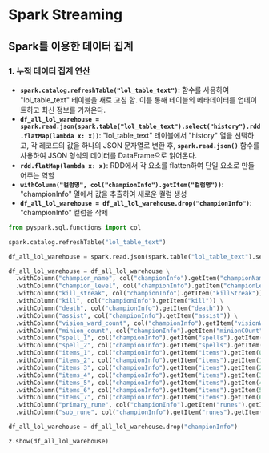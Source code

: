 # Spark Streaming
## Spark를 이용한 데이터 집계
### 1. 누적 데이터 집계 연산
- **`spark.catalog.refreshTable("lol_table_text")`**: 함수를 사용하여 "lol_table_text" 테이블을 새로 고침 함. 이를 통해 테이블의 메타데이터를 업데이트하고 최신 정보를 가져온다.
- **`df_all_lol_warehouse = spark.read.json(spark.table("lol_table_text").select("history").rdd.flatMap(lambda x: x))`**: "lol_table_text" 테이블에서 "history" 열을 선택하고, 각 레코드의 값을 하나의 JSON 문자열로 변환 후, **`spark.read.json()`** 함수를 사용하여 JSON 형식의 데이터를 DataFrame으로 읽어온다.
- **`rdd.flatMap(lambda x: x)`**: RDD에서 각 요소를 flatten하여 단일 요소로 만들어주는 역할
- **`withColumn("컬럼명", col("championInfo").getItem("컬럼명"))`:** "championInfo" 열에서 값을 추출하여 새로운 컬럼 생성
- **`df_all_lol_warehouse = df_all_lol_warehouse.drop("championInfo")`**: "championInfo" 컬럼을 삭제
```python
from pyspark.sql.functions import col

spark.catalog.refreshTable("lol_table_text")

df_all_lol_warehouse = spark.read.json(spark.table("lol_table_text").select("history").rdd.flatMap(lambda x: x))

df_all_lol_warehouse = df_all_lol_warehouse \
  .withColumn("champion_name", col("championInfo").getItem("championName")) \
  .withColumn("champion_level", col("championInfo").getItem("championLevel")) \
  .withColumn("kill_streak", col("championInfo").getItem("killStreak")) \
  .withColumn("kill", col("championInfo").getItem("kill")) \
  .withColumn("death", col("championInfo").getItem("death")) \
  .withColumn("assist", col("championInfo").getItem("assist")) \
  .withColumn("vision_ward_count", col("championInfo").getItem("visionWardCount")) \
  .withColumn("minion_count", col("championInfo").getItem("minionCOunt")) \
  .withColumn("spell_1", col("championInfo").getItem("spells").getItem(0).getItem(0)) \
  .withColumn("spell_2", col("championInfo").getItem("spells").getItem(1).getItem(0)) \
  .withColumn("items_1", col("championInfo").getItem("items").getItem(0)) \
  .withColumn("items_2", col("championInfo").getItem("items").getItem(1)) \
  .withColumn("items_3", col("championInfo").getItem("items").getItem(2)) \
  .withColumn("items_4", col("championInfo").getItem("items").getItem(3)) \
  .withColumn("items_5", col("championInfo").getItem("items").getItem(4)) \
  .withColumn("items_6", col("championInfo").getItem("items").getItem(5)) \
  .withColumn("items_7", col("championInfo").getItem("items").getItem(6)) \
  .withColumn("primary_rune", col("championInfo").getItem("runes").getItem("primaryRunes").getItem(1)) \
  .withColumn("sub_rune", col("championInfo").getItem("runes").getItem("subRunes").getItem(0)) 

df_all_lol_warehouse = df_all_lol_warehouse.drop("championInfo")

z.show(df_all_lol_warehouse)
```
